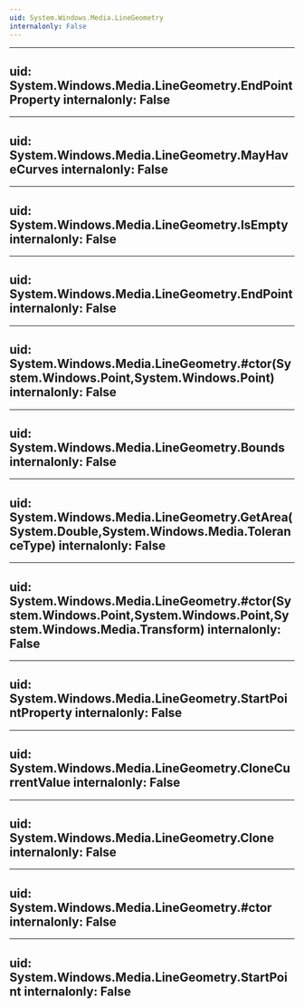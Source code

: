 ```yaml
---
uid: System.Windows.Media.LineGeometry
internalonly: False
---
```


---
uid: System.Windows.Media.LineGeometry.EndPointProperty
internalonly: False
---

---
uid: System.Windows.Media.LineGeometry.MayHaveCurves
internalonly: False
---

---
uid: System.Windows.Media.LineGeometry.IsEmpty
internalonly: False
---

---
uid: System.Windows.Media.LineGeometry.EndPoint
internalonly: False
---

---
uid: System.Windows.Media.LineGeometry.#ctor(System.Windows.Point,System.Windows.Point)
internalonly: False
---

---
uid: System.Windows.Media.LineGeometry.Bounds
internalonly: False
---

---
uid: System.Windows.Media.LineGeometry.GetArea(System.Double,System.Windows.Media.ToleranceType)
internalonly: False
---

---
uid: System.Windows.Media.LineGeometry.#ctor(System.Windows.Point,System.Windows.Point,System.Windows.Media.Transform)
internalonly: False
---

---
uid: System.Windows.Media.LineGeometry.StartPointProperty
internalonly: False
---

---
uid: System.Windows.Media.LineGeometry.CloneCurrentValue
internalonly: False
---

---
uid: System.Windows.Media.LineGeometry.Clone
internalonly: False
---

---
uid: System.Windows.Media.LineGeometry.#ctor
internalonly: False
---

---
uid: System.Windows.Media.LineGeometry.StartPoint
internalonly: False
---
